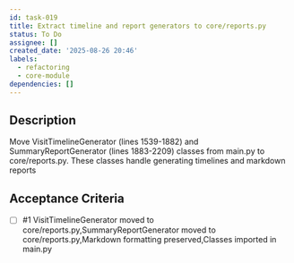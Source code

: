 ```yaml
---
id: task-019
title: Extract timeline and report generators to core/reports.py
status: To Do
assignee: []
created_date: '2025-08-26 20:46'
labels:
  - refactoring
  - core-module
dependencies: []
---
```


## Description

Move VisitTimelineGenerator (lines 1539-1882) and SummaryReportGenerator (lines 1883-2209) classes from main.py to core/reports.py. These classes handle generating timelines and markdown reports

## Acceptance Criteria
<!-- AC:BEGIN -->
- [ ] #1 VisitTimelineGenerator moved to core/reports.py,SummaryReportGenerator moved to core/reports.py,Markdown formatting preserved,Classes imported in main.py
<!-- AC:END -->
